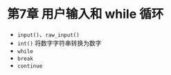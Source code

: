 # 第7章 用户输入和 while 循环

* `input()`、`raw_input()`
* `int()` 将数字字符串转换为数字
* `while`
* `break`
* `continue`